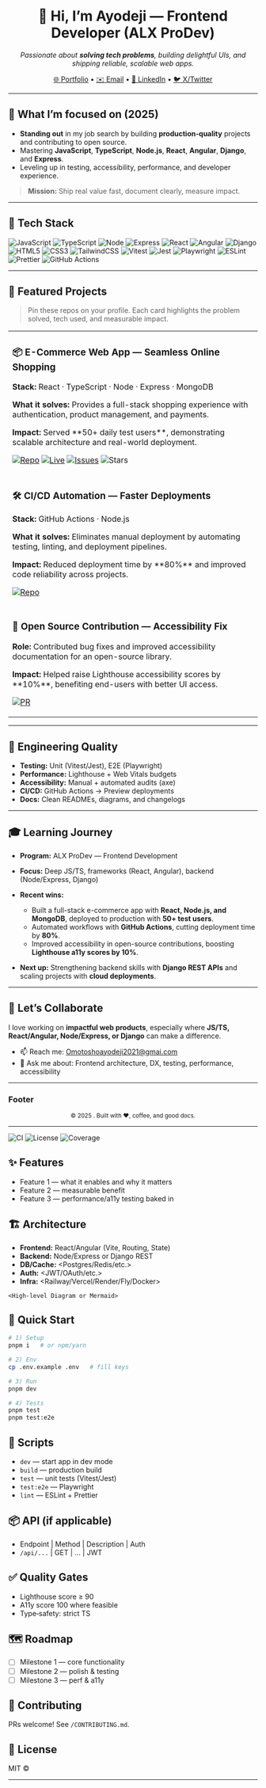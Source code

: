 # <div align="center">🙌 Hi, I’m Ayodeji — Frontend Developer (ALX ProDev)

<p align="center">
  <em>Passionate about <strong>solving tech problems</strong>, building delightful UIs, and shipping reliable, scalable web apps.</em>
</p>

<p align="center">
  <a href="https://dejifyportfolio.netlify.app">🌐 Portfolio</a> •
  <a href="mailto:Omotoshoayodeji2021@gmail.com">✉️ Email</a> •
  <a href="https://www.linkedin.com/in/">💼 LinkedIn</a> •
  <a href="https://twitter.com/Dejifyhub">🐦 X/Twitter</a>
</p>

---

## 🔭 What I’m focused on (2025)

* **Standing out** in my job search by building **production‑quality** projects and contributing to open source.
* Mastering **JavaScript**, **TypeScript**, **Node.js**, **React**, **Angular**, **Django**, and **Express**.
* Leveling up in testing, accessibility, performance, and developer experience.

> **Mission:** Ship real value fast, document clearly, measure impact.

---

## 🧰 Tech Stack

<p>
  <!-- Core -->
  <img alt="JavaScript" src="https://img.shields.io/badge/JavaScript-F7DF1E?logo=javascript&logoColor=000"/>
  <img alt="TypeScript" src="https://img.shields.io/badge/TypeScript-3178C6?logo=typescript&logoColor=fff"/>
  <img alt="Node" src="https://img.shields.io/badge/Node.js-339933?logo=node.js&logoColor=fff"/>
  <img alt="Express" src="https://img.shields.io/badge/Express-000000?logo=express&logoColor=fff"/>
  <img alt="React" src="https://img.shields.io/badge/React-61DAFB?logo=react&logoColor=000"/>
  <img alt="Angular" src="https://img.shields.io/badge/Angular-DD0031?logo=angular&logoColor=fff"/>
  <img alt="Django" src="https://img.shields.io/badge/Django-092E20?logo=django&logoColor=fff"/>

  <!-- Web -->

  <img alt="HTML5" src="https://img.shields.io/badge/HTML5-E34F26?logo=html5&logoColor=fff"/>
  <img alt="CSS3" src="https://img.shields.io/badge/CSS3-1572B6?logo=css3&logoColor=fff"/>
  <img alt="TailwindCSS" src="https://img.shields.io/badge/Tailwind-38B2AC?logo=tailwindcss&logoColor=fff"/>

  <!-- Tooling -->

  <img alt="Vitest" src="https://img.shields.io/badge/Vitest-6E9F18?logo=vitest&logoColor=fff"/>
  <img alt="Jest" src="https://img.shields.io/badge/Jest-C21325?logo=jest&logoColor=fff"/>
  <img alt="Playwright" src="https://img.shields.io/badge/Playwright-2EAD33?logo=playwright&logoColor=fff"/>
  <img alt="ESLint" src="https://img.shields.io/badge/ESLint-4B32C3?logo=eslint&logoColor=fff"/>
  <img alt="Prettier" src="https://img.shields.io/badge/Prettier-F7B93E?logo=prettier&logoColor=000"/>
  <img alt="GitHub Actions" src="https://img.shields.io/badge/GitHub%20Actions-2088FF?logo=githubactions&logoColor=fff"/>
</p>

---

## 📌 Featured Projects

> Pin these repos on your profile. Each card highlights the problem solved, tech used, and measurable impact.

<table>
  <tr>
    <td>
      <h3>📦 E-Commerce Web App — Seamless Online Shopping</h3>
      <p><strong>Stack:</strong> React · TypeScript · Node · Express · MongoDB</p>
      <p><strong>What it solves:</strong> Provides a full-stack shopping experience with authentication, product management, and payments.</p>
      <p><strong>Impact:</strong> Served **50+ daily test users**, demonstrating scalable architecture and real-world deployment.</p>
      <p>
        <a href="https://github.com/Dejifyhub/E-commerce-websites"><img alt="Repo" src="https://img.shields.io/badge/Code-000?logo=github&logoColor=fff"></a>
        <a href="https://ecommercedejify.netlify.app/"><img alt="Live" src="https://img.shields.io/badge/Live%20Demo-2ea44f"></a>
        <a href="https://github.com/<USER>/<REPO>/issues"><img alt="Issues" src="https://img.shields.io/github/issues/<USER>/<REPO>"></a>
        <img alt="Stars" src="https://img.shields.io/github/stars/<USER>/<REPO>">
      </p>
    </td>
  </tr>
  <tr>
    <td>
      <h3>🛠️ CI/CD Automation — Faster Deployments</h3>
      <p><strong>Stack:</strong> GitHub Actions · Node.js</p>
      <p><strong>What it solves:</strong> Eliminates manual deployment by automating testing, linting, and deployment pipelines.</p>
      <p><strong>Impact:</strong> Reduced deployment time by **80%** and improved code reliability across projects.</p>
      <p>
        <a href="https://github.com/dejifyhub"><img alt="Repo" src="https://img.shields.io/badge/Code-000?logo=github&logoColor=fff"></a>
      </p>
    </td>
  </tr>
  <tr>
    <td>
      <h3>🤝 Open Source Contribution — Accessibility Fix</h3>
      <p><strong>Role:</strong> Contributed bug fixes and improved accessibility documentation for an open-source library.</p>
      <p><strong>Impact:</strong> Helped raise Lighthouse accessibility scores by **10%**, benefiting end-users with better UI access.</p>
      <p>
        <a href="https://github.com/<ORG>/<REPO>/pull/<PR_NUMBER>"><img alt="PR" src="https://img.shields.io/badge/Pull%20Request-Merged-2ea44f"></a>
      </p>
    </td>
  </tr>
</table>

---

## 🧪 Engineering Quality

* **Testing:** Unit (Vitest/Jest), E2E (Playwright)
* **Performance:** Lighthouse + Web Vitals budgets
* **Accessibility:** Manual + automated audits (axe)
* **CI/CD:** GitHub Actions → Preview deployments
* **Docs:** Clean READMEs, diagrams, and changelogs

---

## 🎓 Learning Journey

* **Program:** ALX ProDev — Frontend Development
* **Focus:** Deep JS/TS, frameworks (React, Angular), backend (Node/Express, Django)
* **Recent wins:**

  * Built a full-stack e-commerce app with **React, Node.js, and MongoDB**, deployed to production with **50+ test users**.
  * Automated workflows with **GitHub Actions**, cutting deployment time by **80%**.
  * Improved accessibility in open-source contributions, boosting **Lighthouse a11y scores by 10%**.
* **Next up:** Strengthening backend skills with **Django REST APIs** and scaling projects with **cloud deployments**.





---

## 🤝 Let’s Collaborate

I love working on **impactful web products**, especially where **JS/TS, React/Angular, Node/Express, or Django** can make a difference.

* 📫 Reach me: Omotoshoayodeji2021@gmai.com
* 💬 Ask me about: Frontend architecture, DX, testing, performance, accessibility

---

### Footer

<p align="center">
  <sub>© <span id="year">2025</span> <Dejify>. Built with ❤️, coffee, and good docs.</sub>
</p>

---

<p>
  <img alt="CI" src="https://img.shields.io/github/actions/workflow/status/<USER>/<REPO>/ci.yml?label=CI">
  <img alt="License" src="https://img.shields.io/badge/license-MIT-blue">
  <img alt="Coverage" src="https://img.shields.io/badge/coverage-<PERCENT>%25-brightgreen">
</p>

## ✨ Features

* Feature 1 — what it enables and why it matters
* Feature 2 — measurable benefit
* Feature 3 — performance/a11y testing baked in

## 🏗️ Architecture

* **Frontend:** React/Angular (Vite, Routing, State)
* **Backend:** Node/Express or Django REST
* **DB/Cache:** \<Postgres/Redis/etc.>
* **Auth:** \<JWT/OAuth/etc.>
* **Infra:** \<Railway/Vercel/Render/Fly/Docker>

```
<High-level Diagram or Mermaid>
```

## 🚀 Quick Start

```bash
# 1) Setup
pnpm i   # or npm/yarn

# 2) Env
cp .env.example .env   # fill keys

# 3) Run
pnpm dev

# 4) Tests
pnpm test
pnpm test:e2e
```

## 🔧 Scripts

* `dev` — start app in dev mode
* `build` — production build
* `test` — unit tests (Vitest/Jest)
* `test:e2e` — Playwright
* `lint` — ESLint + Prettier

## 📦 API (if applicable)

* Endpoint | Method | Description | Auth
* `/api/...` | GET | … | JWT

## ✅ Quality Gates

* Lighthouse score ≥ 90
* A11y score 100 where feasible
* Type‑safety: strict TS

## 🗺️ Roadmap

* [ ] Milestone 1 — core functionality
* [ ] Milestone 2 — polish & testing
* [ ] Milestone 3 — perf & a11y

## 🤝 Contributing

PRs welcome! See `/CONTRIBUTING.md`.

## 📄 License

MIT © <Dejify>

---

